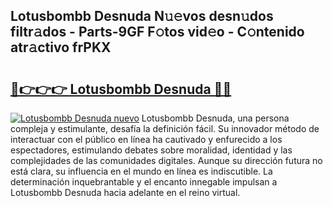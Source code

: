## Lotusbombb Desnuda N𝚞𝚎vos desn𝚞dos filtr𝚊dos - Parts-9GF F𝚘tos vid𝚎o - C𝚘ntenido atr𝚊ctivo frPKX

# <h2><a href="http://mbdpuw.tromn.icu/?c=Lotusbombb+Desnuda">🔗👉👉👉 Lotusbombb Desnuda 🔗🔗</a></h2>

[![Lotusbombb Desnuda nuevo](https://i.imgur.com/pEAQMta.gif)](http://mbdpuw.tromn.icu/?c=Lotusbombb+Desnuda)
Lotusbombb Desnuda, una persona compleja y estimulante, desafía la definición fácil. Su innovador método de interactuar con el público en línea ha cautivado y enfurecido a los espectadores, estimulando debates sobre moralidad, identidad y las complejidades de las comunidades digitales. Aunque su dirección futura no está clara, su influencia en el mundo en línea es indiscutible. La determinación inquebrantable y el encanto innegable impulsan a Lotusbombb Desnuda hacia adelante en el reino virtual.

